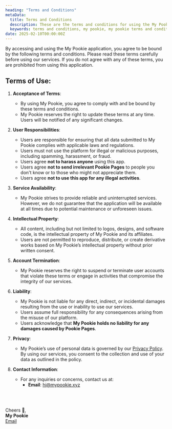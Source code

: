 ```yaml
---
heading: "Terms and Conditions"
metaData:
  title: Terms and Conditions
  description: These are the terms and conditions for using the My Pookie application.
  keywords: terms and conditions, my pookie, my pookie terms and conditions
date: 2025-02-10T00:00:00Z
---
```


By accessing and using the My Pookie application, you agree to be bound by the following terms and conditions. Please read these terms carefully before using our services. If you do not agree with any of these terms, you are prohibited from using this application.

## Terms of Use:

1. **Acceptance of Terms**:

   - By using My Pookie, you agree to comply with and be bound by these terms and conditions.
   - My Pookie reserves the right to update these terms at any time. Users will be notified of any significant changes.

2. **User Responsibilities**:

   - Users are responsible for ensuring that all data submitted to My Pookie complies with applicable laws and regulations.
   - Users must not use the platform for illegal or malicious purposes, including spamming, harassment, or fraud.
   - Users agree **not to harass anyone** using this app.
   - Users agree **not to send irrelevant Pookie Pages** to people you don't know or to those who might not appreciate them.
   - Users agree **not to use this app for any illegal activities**.

3. **Service Availability**:

   - My Pookie strives to provide reliable and uninterrupted services. However, we do not guarantee that the application will be available at all times due to potential maintenance or unforeseen issues.

4. **Intellectual Property**:

   - All content, including but not limited to logos, designs, and software code, is the intellectual property of My Pookie and its affiliates.
   - Users are not permitted to reproduce, distribute, or create derivative works based on My Pookie’s intellectual property without prior written consent.

5. **Account Termination**:

   - My Pookie reserves the right to suspend or terminate user accounts that violate these terms or engage in activities that compromise the integrity of our services.

6. **Liability**:

   - My Pookie is not liable for any direct, indirect, or incidental damages resulting from the use or inability to use our services.
   - Users assume full responsibility for any consequences arising from the misuse of our platform.
   - Users acknowledge that **My Pookie holds no liability for any damages caused by Pookie Pages**.

7. **Privacy**:

   - My Pookie’s use of personal data is governed by our [Privacy Policy](https://mypookie.xyz/legal/privacy-policy). By using our services, you consent to the collection and use of your data as outlined in the policy.

8. **Contact Information**:
   - For any inquiries or concerns, contact us at:
     - **Email**: [hi@mypookie.xyz](mailto:hi@mypookie.xyz)

<br/><br/>

Cheers 🥂,  
**My Pookie**  
[Email](mailto:hi@mypookie.xyz)
